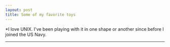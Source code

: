 ```yaml
---
layout: post
title: Some of my favorite toys
---
```


*I love UNIX.  I've been playing with it in one shape or another since before I joined the US Navy.

-----

